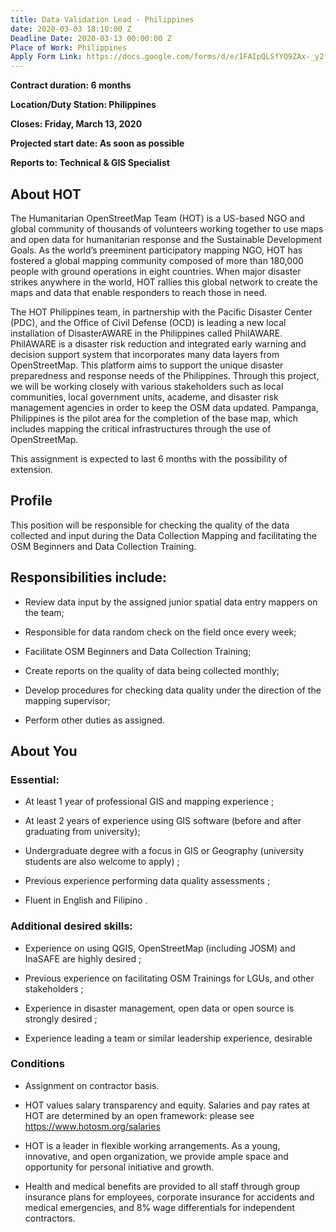 ```yaml
---
title: Data Validation Lead - Philippines
date: 2020-03-03 18:10:00 Z
Deadline Date: 2020-03-13 00:00:00 Z
Place of Work: Philippines
Apply Form Link: https://docs.google.com/forms/d/e/1FAIpQLSfYQ9ZAx-_y2f6tlo8ju7_hnyGjzmBJx9w94ypa6crSPAMuUA/viewform
---
```


**Contract duration: 6 months**

**Location/Duty Station: Philippines**

**Closes: Friday, March 13, 2020**

**Projected start date: As soon as possible**

**Reports to: Technical & GIS Specialist**

## About HOT

The Humanitarian OpenStreetMap Team (HOT) is a US-based NGO and global community of thousands of volunteers working together to use maps and open data for humanitarian response and the Sustainable Development Goals. As the world’s preeminent participatory mapping NGO, HOT has fostered a global mapping community composed of more than 180,000 people with ground operations in eight countries. When major disaster strikes anywhere in the world, HOT rallies this global network to create the maps and data that enable responders to reach those in need.

The HOT Philippines team, in partnership with the Pacific Disaster Center (PDC), and the Office of Civil Defense (OCD) is leading a new local installation of DisasterAWARE in the Philippines called PhilAWARE. PhilAWARE is a disaster risk reduction and integrated early warning and decision support system that incorporates many data layers from OpenStreetMap. This platform aims to support the unique disaster preparedness and response needs of the Philippines. Through this project, we will be working closely with various stakeholders such as local communities, local government units, academe, and disaster risk management agencies in order to keep the OSM data updated. Pampanga, Philippines is the pilot area for the completion of the base map, which includes mapping the critical infrastructures through the use of OpenStreetMap.

This assignment is expected to last 6 months with the possibility of extension.

## Profile

This position will be responsible for checking the quality of the data collected and input during the Data Collection Mapping and facilitating the OSM Beginners and Data Collection Training.

## Responsibilities include:

* Review data input by the assigned junior spatial data entry mappers on the team;

* Responsible for data random check on the field once every week;

* Facilitate OSM Beginners and Data Collection Training;

* Create reports on the quality of data being collected monthly;

* Develop procedures for checking data quality under the direction of the mapping supervisor;

* Perform other duties as assigned.

## About You

### Essential:

* At least 1 year of professional GIS and mapping experience
; 

* At least 2 years of experience using GIS software (before and after graduating from university);

* Undergraduate degree with a focus in GIS or Geography (university students are also welcome to apply)
; 

* Previous experience performing data quality assessments
; 

* Fluent in English and Filipino
.

### Additional desired skills:

* Experience on using QGIS, OpenStreetMap (including JOSM) and InaSAFE are highly desired
; 

* Previous experience on facilitating OSM Trainings for LGUs, and other stakeholders
;

* Experience in disaster management, open data or open source is strongly desired
; 

* Experience leading a team or similar leadership experience, desirable

### Conditions

* Assignment on contractor basis.

* HOT values salary transparency and equity. Salaries and pay rates at HOT are determined by an open framework: please see https://www.hotosm.org/salaries

* HOT is a leader in flexible working arrangements. As a young, innovative, and open organization, we provide ample space and opportunity for personal initiative and growth.

* Health and medical benefits are provided to all staff through group insurance plans for employees, corporate insurance for accidents and medical emergencies, and 8% wage differentials for independent contractors.